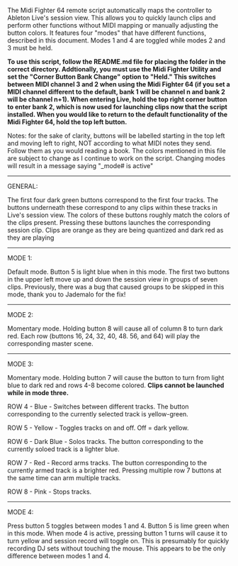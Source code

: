 The Midi Fighter 64 remote script automatically maps the controller to Ableton Live's session view.
This allows you to quickly launch clips and perform other functions without MIDI mapping or manually adjusting the button colors.
It features four "modes" that have different functions, described in this document. Modes 1 and 4 are toggled while modes 2 and 3 must be held.

**To use this script, follow the README.md file for placing the folder in the correct directory. Addtionally, you must use the Midi Fighter Utility
and set the "Corner Button Bank Change" option to "Held." This switches between MIDI channel 3 and 2 when using the Midi Fighter 64 (if you set a MIDI
channel different to the default, bank 1 will be channel n and bank 2 will be channel n+1). 
When entering Live, hold the top right corner button to enter bank 2, which is now used for launching clips now that the script installed.
When you would like to return to the default functionality of the Midi Fighter 64, hold the top left button.**

Notes: for the sake of clarity, buttons will be labelled starting in the top left and moving left to right, 
NOT according to what MIDI notes they send. Follow them as you would reading a book. The colors mentioned in
this file are subject to change as I continue to work on the script. Changing modes will result in a message
saying "_mode# is active"

-----------------------------------------------------------------------------------------------------

GENERAL:

The first four dark green buttons correspond to the first four tracks.
The buttons underneath these correspond to any clips within these tracks in Live's session view.
The colors of these buttons roughly match the colors of the clips present.
Pressing these buttons launches the corresponding session clip.
Clips are orange as they are being quantized and dark red as they are playing 

-----------------------------------------------------------------------------------------------------

MODE 1:

Default mode. Button 5 is light blue when in this mode.
The first two buttons in the upper left move up and down the session view in groups of seven clips.
Previously, there was a bug that caused groups to be skipped in this mode, thank you to Jademalo for the fix!

-----------------------------------------------------------------------------------------------------

MODE 2:

Momentary mode.
Holding button 8 will cause all of column 8 to turn dark red.
Each row (buttons 16, 24, 32, 40, 48. 56, and 64) will play the corresponding master scene. 

-----------------------------------------------------------------------------------------------------

MODE 3:

Momentary mode.
Holding button 7 will cause the button to turn from light blue to dark red and rows 4-8 become colored.
**Clips cannot be launched while in mode three.**

ROW 4 - Blue - Switches between different tracks. The button corresponding to the currently selected track
is yellow-green.

ROW 5 - Yellow - Toggles tracks on and off. Off = dark yellow.

ROW 6 - Dark Blue - Solos tracks. The button corresponding to the currently soloed track is a lighter blue.

ROW 7 - Red - Record arms tracks. The button corresponding to the currently armed track is a brighter red. 
Pressing multiple row 7 buttons at the same time can arm multiple tracks.

ROW 8 - Pink - Stops tracks.

-----------------------------------------------------------------------------------------------------

MODE 4:

Press button 5 toggles between modes 1 and 4.
Button 5 is lime green when in this mode.
When mode 4 is active, pressing button 1 turns will cause it to turn yellow
and session record will toggle on. This is presumably for quickly recording DJ sets without touching the mouse.
This appears to be the only difference between modes 1 and 4.
